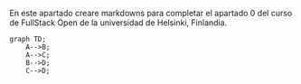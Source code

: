 En este apartado creare markdowns para completar el apartado 0 del curso de FullStack Open de la universidad de Helsinki, Finlandia.
```mermaid
graph TD;
    A-->B;
    A-->C;
    B-->D;
    C-->D;
```
